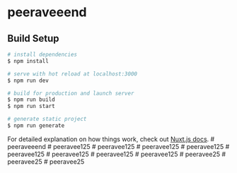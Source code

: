 # peeraveeend

## Build Setup

```bash
# install dependencies
$ npm install

# serve with hot reload at localhost:3000
$ npm run dev

# build for production and launch server
$ npm run build
$ npm run start

# generate static project
$ npm run generate
```

For detailed explanation on how things work, check out [Nuxt.js docs](https://nuxtjs.org).
#   p e e r a v e e e n d  
 #   p e e r a v e e 1 2 5  
 #   p e e r a v e e 1 2 5  
 #   p e e r a v e e 1 2 5  
 #   p e e r a v e e 1 2 5  
 #   p e e r a v e e 1 2 5  
 #   p e e r a v e e 1 2 5  
 #   p e e r a v e e 1 2 5  
 #   p e e r a v e e 1 2 5  
 #   p e e r a v e e 2 5  
 #   p e e r a v e e 2 5  
 #   p e e r a v e e 2 5  
 